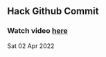 
 ## Hack Github Commit 
 ### Watch video <a href="https://www.youtube.com">here</a> 
 Sat 02 Apr 2022 

